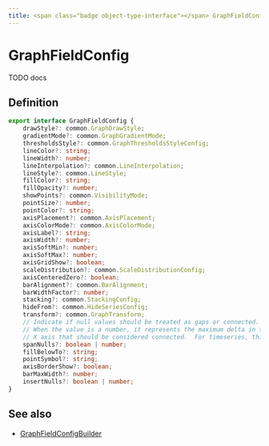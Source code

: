 ```yaml
---
title: <span class="badge object-type-interface"></span> GraphFieldConfig
---
```

# <span class="badge object-type-interface"></span> GraphFieldConfig

TODO docs

## Definition

```typescript
export interface GraphFieldConfig {
	drawStyle?: common.GraphDrawStyle;
	gradientMode?: common.GraphGradientMode;
	thresholdsStyle?: common.GraphThresholdsStyleConfig;
	lineColor?: string;
	lineWidth?: number;
	lineInterpolation?: common.LineInterpolation;
	lineStyle?: common.LineStyle;
	fillColor?: string;
	fillOpacity?: number;
	showPoints?: common.VisibilityMode;
	pointSize?: number;
	pointColor?: string;
	axisPlacement?: common.AxisPlacement;
	axisColorMode?: common.AxisColorMode;
	axisLabel?: string;
	axisWidth?: number;
	axisSoftMin?: number;
	axisSoftMax?: number;
	axisGridShow?: boolean;
	scaleDistribution?: common.ScaleDistributionConfig;
	axisCenteredZero?: boolean;
	barAlignment?: common.BarAlignment;
	barWidthFactor?: number;
	stacking?: common.StackingConfig;
	hideFrom?: common.HideSeriesConfig;
	transform?: common.GraphTransform;
	// Indicate if null values should be treated as gaps or connected.
	// When the value is a number, it represents the maximum delta in the
	// X axis that should be considered connected.  For timeseries, this is milliseconds
	spanNulls?: boolean | number;
	fillBelowTo?: string;
	pointSymbol?: string;
	axisBorderShow?: boolean;
	barMaxWidth?: number;
	insertNulls?: boolean | number;
}

```
## See also

 * <span class="badge builder"></span> [GraphFieldConfigBuilder](./builder-GraphFieldConfigBuilder.md)

